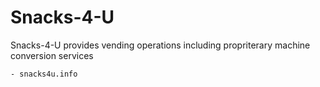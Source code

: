 # Snacks-4-U
Snacks-4-U provides vending operations including propriterary machine conversion services

	- snacks4u.info
